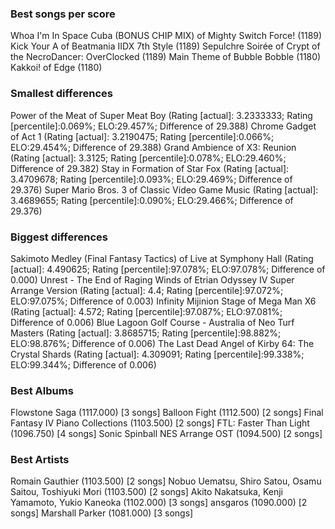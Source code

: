 ### Best songs per score ###
Whoa I'm In Space Cuba (BONUS CHIP MIX) of Mighty Switch Force! (1189)
Kick Your A of Beatmania IIDX 7th Style (1189)
Sepulchre Soirée of Crypt of the NecroDancer: OverClocked (1189)
Main Theme of Bubble Bobble (1180)
Kakkoi! of Edge (1180)
### Smallest differences ###
Power of the Meat of Super Meat Boy (Rating [actual]: 3.2333333; Rating [percentile]:0.069%; ELO:29.457%; Difference of 29.388)
Chrome Gadget of Act 1 (Rating [actual]: 3.2190475; Rating [percentile]:0.066%; ELO:29.454%; Difference of 29.388)
Grand Ambience of X3: Reunion (Rating [actual]: 3.3125; Rating [percentile]:0.078%; ELO:29.460%; Difference of 29.382)
Stay in Formation of Star Fox (Rating [actual]: 3.4709678; Rating [percentile]:0.093%; ELO:29.469%; Difference of 29.376)
Super Mario Bros. 3 of Classic Video Game Music (Rating [actual]: 3.4689655; Rating [percentile]:0.090%; ELO:29.466%; Difference of 29.376)
### Biggest differences ###
Sakimoto Medley (Final Fantasy Tactics) of Live at Symphony Hall (Rating [actual]: 4.490625; Rating [percentile]:97.078%; ELO:97.078%; Difference of 0.000)
Unrest - The End of Raging Winds of Etrian Odyssey IV Super Arrange Version (Rating [actual]: 4.4; Rating [percentile]:97.072%; ELO:97.075%; Difference of 0.003)
Infinity Mijinion Stage of Mega Man X6 (Rating [actual]: 4.572; Rating [percentile]:97.087%; ELO:97.081%; Difference of 0.006)
Blue Lagoon Golf Course - Australia of Neo Turf Masters (Rating [actual]: 3.8685715; Rating [percentile]:98.882%; ELO:98.876%; Difference of 0.006)
The Last Dead Angel of Kirby 64: The Crystal Shards (Rating [actual]: 4.309091; Rating [percentile]:99.338%; ELO:99.344%; Difference of 0.006)
### Best Albums ###
Flowstone Saga (1117.000) [3 songs]
Balloon Fight (1112.500) [2 songs]
Final Fantasy IV Piano Collections (1103.500) [2 songs]
FTL: Faster Than Light (1096.750) [4 songs]
Sonic Spinball NES Arrange OST (1094.500) [2 songs]
### Best Artists ###
Romain Gauthier (1103.500) [2 songs]
Nobuo Uematsu, Shiro Satou, Osamu Saitou, Toshiyuki Mori (1103.500) [2 songs]
Akito Nakatsuka, Kenji Yamamoto, Yukio Kaneoka (1102.000) [3 songs]
ansgaros (1090.000) [2 songs]
Marshall Parker (1081.000) [3 songs]
